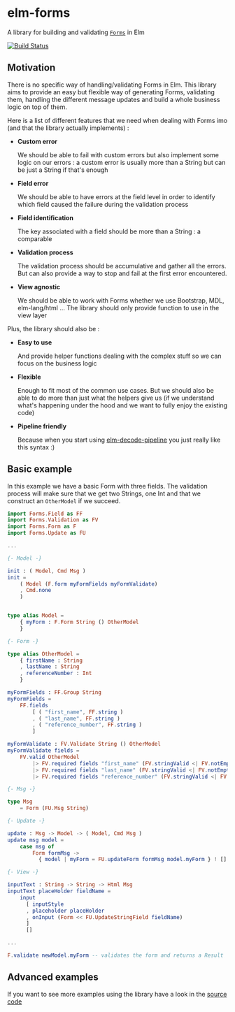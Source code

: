 # elm-forms

A library for building and validating [`Forms`](http://package.elm-lang.org/packages/ozmat/elm-forms/latest/Forms-Form#Form) in Elm

[![Build Status](https://travis-ci.org/ozmat/elm-forms.svg?branch=master)](https://travis-ci.org/ozmat/elm-forms)

## Motivation

There is no specific way of handling/validating Forms in Elm. This library aims
to provide an easy but flexible way of generating Forms, validating them, 
handling the different message updates and build a whole business logic on top
of them.

Here is a list of different features that we need when dealing with Forms imo 
(and that the library actually implements) :

- **Custom error**

   We should be able to fail with custom errors but also implement some logic
   on our errors : a custom error is usually more than a String but can be 
   just a String if that's enough

- **Field error**

   We should be able to have errors at the field level in order to identify
   which field caused the failure during the validation process

- **Field identification**

   The key associated with a field should be more than a String : a comparable
   
- **Validation process**

   The validation process should be accumulative and gather all the errors. But
   can also provide a way to stop and fail at the first error encountered.

- **View agnostic**

   We should be able to work with Forms whether we use Bootstrap, MDL, 
   elm-lang/html ... The library should only provide function to use in the
   view layer

Plus, the library should also be :

- **Easy to use**
   
   And provide helper functions dealing with the complex stuff so we can 
   focus on the business logic

- **Flexible**
   
   Enough to fit most of the common use cases. But we should also be able 
   to do more than just what the helpers give us (if we understand what's 
   happening under the hood and we want to fully enjoy the existing code)

- **Pipeline friendly**

  Because when you start using [elm-decode-pipeline](http://package.elm-lang.org/packages/NoRedInk/elm-decode-pipeline/latest) 
  you just really like this syntax :)

## Basic example

In this example we have a basic Form with three fields. The validation process
will make sure that we get two Strings, one Int and that we construct an
`OtherModel` if we succeed.

```elm
import Forms.Field as FF
import Forms.Validation as FV
import Forms.Form as F
import Forms.Update as FU

...

{- Model -}

init : ( Model, Cmd Msg )
init =
    ( Model (F.form myFormFields myFormValidate)
    , Cmd.none
    )


type alias Model =
    { myForm : F.Form String () OtherModel
    }

{- Form -}

type alias OtherModel =
    { firstName : String
    , lastName : String
    , referenceNumber : Int
    }

myFormFields : FF.Group String
myFormFields =
    FF.fields
        [ ( "first_name", FF.string )
        , ( "last_name", FF.string )
        , ( "reference_number", FF.string )
        ]

myFormValidate : FV.Validate String () OtherModel
myFormValidate fields =
    FV.valid OtherModel
        |> FV.required fields "first_name" (FV.stringValid <| FV.notEmpty <| FV.success)
        |> FV.required fields "last_name" (FV.stringValid <| FV.notEmpty <| FV.success)
        |> FV.required fields "reference_number" (FV.stringValid <| FV.int <| FV.success)

{- Msg -}

type Msg
    = Form (FU.Msg String)

{- Update -}

update : Msg -> Model -> ( Model, Cmd Msg )
update msg model =
    case msg of
        Form formMsg ->
          { model | myForm = FU.updateForm formMsg model.myForm } ! []

{- View -}

inputText : String -> String -> Html Msg
inputText placeHolder fieldName =
    input
      [ inputStyle
      , placeholder placeHolder
      , onInput (Form << FU.UpdateStringField fieldName)
      ]
      []

...

F.validate newModel.myForm -- validates the form and returns a Result

```

## Advanced examples

If you want to see more examples using the library have a look in the 
[source code](https://github.com/ozmat/elm-forms/tree/master/examples)